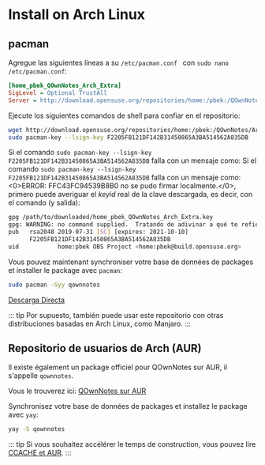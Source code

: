 # Install on Arch Linux

## pacman

Agregue las siguientes líneas a su `/etc/pacman.conf ` con `sudo nano /etc/pacman.conf`:

```ini
[home_pbek_QOwnNotes_Arch_Extra]
SigLevel = Optional TrustAll
Server = http://download.opensuse.org/repositories/home:/pbek:/QOwnNotes/Arch_Extra/$arch
```

Ejecute los siguientes comandos de shell para confiar en el repositorio:

```bash
wget http://download.opensuse.org/repositories/home:/pbek:/QOwnNotes/Arch_Extra/x86_64/home_pbek_QOwnNotes_Arch_Extra.key -O - | sudo pacman-key --add -
sudo pacman-key --lsign-key F2205FB121DF142B31450865A3BA514562A835DB
```

Si el comando `sudo pacman-key --lsign-key F2205FB121DF142B31450865A3BA514562A835DB` falla con un mensaje como: Si el comando `sudo pacman-key --lsign-key F2205FB121DF142B31450865A3BA514562A835DB` falla con un mensaje como: <0>ERROR: FFC43FC94539B8B0 no se pudo firmar localmente.</0>, primero puede averiguar el *keyid* real de la clave descargada, es decir, con el comando (y salida):

```bash
gpg /path/to/downloaded/home_pbek_QOwnNotes_Arch_Extra.key
gpg: WARNING: no command supplied.  Tratando de adivinar a qué te refieres ...
pub   rsa2048 2019-07-31 [SC] [expires: 2021-10-10]
      F2205FB121DF142B31450865A3BA514562A835DB
uid           home:pbek OBS Project <home:pbek@build.opensuse.org>
```

Vous pouvez maintenant synchroniser votre base de données de packages et installer le package avec `pacman`:

```bash
sudo pacman -Syy qownnotes
```

[Descarga Directa](https://build.opensuse.org/package/binaries/home:pbek:QOwnNotes/desktop/Arch_Extra)

::: tip
Por supuesto, también puede usar este repositorio con otras distribuciones basadas en Arch Linux, como Manjaro.
:::

## Repositorio de usuarios de Arch (AUR)

Il existe également un package officiel pour QOwnNotes sur AUR, il s'appelle `qownnotes`.

Vous le trouverez ici: [QOwnNotes sur AUR](https://aur.archlinux.org/packages/qownnotes)

Synchronisez votre base de données de packages et installez le package avec `yay`:

```bash
yay -S qownnotes
```

::: tip
Si vous souhaitez accélérer le temps de construction, vous pouvez lire [CCACHE et AUR](https://www.reddit.com/r/archlinux/comments/6vez44/a_small_tip_if_you_compile_from_aur/).
:::
